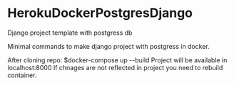 # HerokuDockerPostgresDjango
Django project template with postgress db

Minimal commands to make django project with postgress in docker.

After cloning repo:
$docker-compose up --build
Project will be available in localhost:8000
If chnages are not reflected in project you need to rebuild container. 
